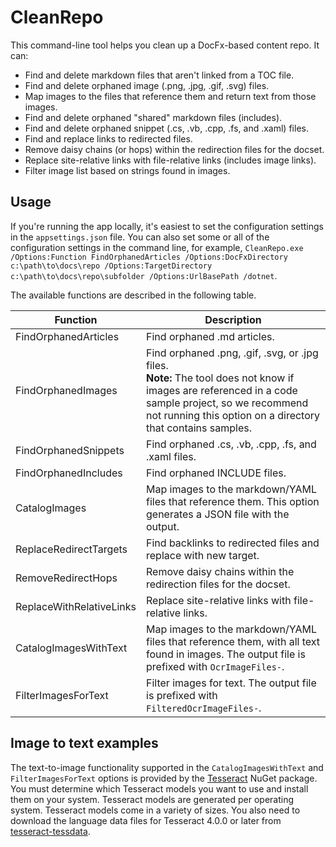 # CleanRepo

This command-line tool helps you clean up a DocFx-based content repo. It can:

- Find and delete markdown files that aren't linked from a TOC file.
- Find and delete orphaned image (.png, .jpg, .gif, .svg) files.
- Map images to the files that reference them and return text from those images.
- Find and delete orphaned "shared" markdown files (includes).
- Find and delete orphaned snippet (.cs, .vb, .cpp, .fs, and .xaml) files.
- Find and replace links to redirected files.
- Remove daisy chains (or hops) within the redirection files for the docset.
- Replace site-relative links with file-relative links (includes image links).
- Filter image list based on strings found in images.

## Usage

If you're running the app locally, it's easiest to set the configuration settings in the `appsettings.json` file.
You can also set some or all of the configuration settings in the command line, for example, `CleanRepo.exe /Options:Function FindOrphanedArticles /Options:DocFxDirectory c:\path\to\docs\repo /Options:TargetDirectory c:\path\to\docs\repo\subfolder /Options:UrlBasePath /dotnet`.

The available functions are described in the following table.

| Function | Description |
| - | - |
| FindOrphanedArticles | Find orphaned .md articles. |
| FindOrphanedImages | Find orphaned .png, .gif, .svg, or .jpg files.<br/>**Note:** The tool does not know if images are referenced in a code sample project, so we recommend not running this option on a directory that contains samples. |
| FindOrphanedSnippets | Find orphaned .cs, .vb, .cpp, .fs, and .xaml files. |
| FindOrphanedIncludes | Find orphaned INCLUDE files. |
| CatalogImages | Map images to the markdown/YAML files that reference them. This option generates a JSON file with the output. |
| ReplaceRedirectTargets | Find backlinks to redirected files and replace with new target. |
| RemoveRedirectHops | Remove daisy chains within the redirection files for the docset. |
| ReplaceWithRelativeLinks | Replace site-relative links with file-relative links. |
| CatalogImagesWithText | Map images to the markdown/YAML files that reference them, with all text found in images. The output file is prefixed with `OcrImageFiles-`. |
| FilterImagesForText | Filter images for text. The output file is prefixed with `FilteredOcrImageFiles-`. |

## Image to text examples

The text-to-image functionality supported in the `CatalogImagesWithText` and `FilterImagesForText` options is 
provided by the [Tesseract](https://www.nuget.org/packages/tesseract/) NuGet package.
You must determine which Tesseract models you want to use and install them on your system.
Tesseract models are generated per operating system. Tesseract models come in a variety of sizes. 
You also need to download the language data files for Tesseract 4.0.0 or later 
from [tesseract-tessdata](https://github.com/tesseract-ocr/tessdata/).


